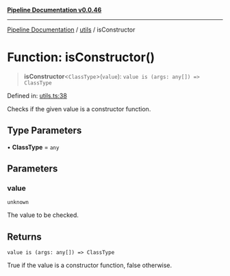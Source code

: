 [**Pipeline Documentation v0.0.46**](../../README.md)

***

[Pipeline Documentation](../../modules.md) / [utils](../README.md) / isConstructor

# Function: isConstructor()

> **isConstructor**\<`ClassType`\>(`value`): `value is (args: any[]) => ClassType`

Defined in: [utils.ts:38](https://github.com/stonemjs/pipeline/blob/437717c2a315db06047331ae86596a6933a8a199/src/utils.ts#L38)

Checks if the given value is a constructor function.

## Type Parameters

• **ClassType** = `any`

## Parameters

### value

`unknown`

The value to be checked.

## Returns

`value is (args: any[]) => ClassType`

True if the value is a constructor function, false otherwise.
